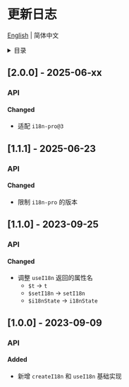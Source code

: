 
# 更新日志


[English](https://github.com/i18n-pro/vue/blob/v2.0.0-alpha.1/docs/dist/CHANGELOG.md) | 简体中文


<details >
  <summary>目录</summary>

  &emsp;&emsp;[[2.0.0] - 2025-06-xx](#200---2025-06-xx)<br/>
  &emsp;&emsp;&emsp;&emsp;[API](#200-api)<br/>
  &emsp;&emsp;&emsp;&emsp;&emsp;&emsp;[Changed](#200-api-changed)<br/>
  &emsp;&emsp;[[1.1.1] - 2025-06-23](#111---2025-06-23)<br/>
  &emsp;&emsp;&emsp;&emsp;[API](#111-api)<br/>
  &emsp;&emsp;&emsp;&emsp;&emsp;&emsp;[Changed](#111-api-changed)<br/>
  &emsp;&emsp;[[1.1.0] - 2023-09-25](#110---2023-09-25)<br/>
  &emsp;&emsp;&emsp;&emsp;[API](#110-api)<br/>
  &emsp;&emsp;&emsp;&emsp;&emsp;&emsp;[Changed](#110-api-changed)<br/>
  &emsp;&emsp;[[1.0.0] - 2023-09-09](#100---2023-09-09)<br/>
  &emsp;&emsp;&emsp;&emsp;[API](#100-api)<br/>
  &emsp;&emsp;&emsp;&emsp;&emsp;&emsp;[Added](#100-api-added)<br/>

</details>

## [2.0.0] - 2025-06-xx

<h3 id="200-api">API</h3>

<h4 id="200-api-changed">Changed</h4>

* 适配 `i18n-pro@3` 


## [1.1.1] - 2025-06-23

<h3 id="111-api">API</h3>

<h4 id="111-api-changed">Changed</h4>

* 限制 `i18n-pro` 的版本


## [1.1.0] - 2023-09-25

<h3 id="110-api">API</h3>

<h4 id="110-api-changed">Changed</h4>

* 调整 `useI18n` 返回的属性名
   *  `$t` -> `t` 
   *  `$setI18n` -> `setI18n` 
   *  `$i18nState` -> `i18nState` 


## [1.0.0] - 2023-09-09

<h3 id="100-api">API</h3>

<h4 id="100-api-added">Added</h4>

* 新增 `createI18n` 和 `useI18n` 基础实现

